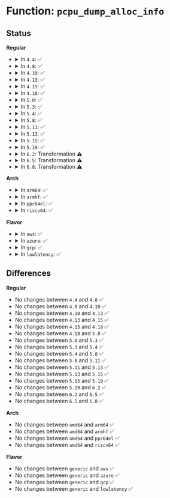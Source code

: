 # Function: <code>pcpu_dump_alloc_info</code>

## Status
<b>Regular</b>
<ul>
<li>
<details>
<summary>In <code>4.4</code>: ✅</summary>

```c
void pcpu_dump_alloc_info(const char *lvl, const struct pcpu_alloc_info *ai);
```

**Collision:** Unique Static

**Inline:** No

**Transformation:** False

**Instances:**

```
In mm/percpu.c (ffffffff81208cd0)
Location: mm/percpu.c:1422
Inline: False
Direct callers:
  - mm/percpu.c:pcpu_setup_first_chunk
  - mm/percpu.c:pcpu_setup_first_chunk
  - mm/percpu.c:pcpu_setup_first_chunk
  - mm/percpu.c:pcpu_setup_first_chunk
  - mm/percpu.c:pcpu_setup_first_chunk
  - mm/percpu.c:pcpu_setup_first_chunk
  - mm/percpu.c:pcpu_setup_first_chunk
  - mm/percpu.c:pcpu_setup_first_chunk
  - mm/percpu.c:pcpu_setup_first_chunk
  - mm/percpu.c:pcpu_setup_first_chunk
  - mm/percpu.c:pcpu_setup_first_chunk
  - mm/percpu.c:pcpu_setup_first_chunk
  - mm/percpu.c:pcpu_setup_first_chunk
  - mm/percpu.c:pcpu_setup_first_chunk
```
**Symbols:**

```
ffffffff81208cd0-ffffffff81208edd: pcpu_dump_alloc_info (STB_LOCAL)
```
</details>
</li>
<li>
<details>
<summary>In <code>4.8</code>: ✅</summary>

```c
void pcpu_dump_alloc_info(const char *lvl, const struct pcpu_alloc_info *ai);
```

**Collision:** Unique Static

**Inline:** No

**Transformation:** False

**Instances:**

```
In mm/percpu.c (ffffffff8122e9bf)
Location: mm/percpu.c:1435
Inline: False
Direct callers:
  - mm/percpu.c:pcpu_setup_first_chunk
  - mm/percpu.c:pcpu_setup_first_chunk
  - mm/percpu.c:pcpu_setup_first_chunk
  - mm/percpu.c:pcpu_setup_first_chunk
  - mm/percpu.c:pcpu_setup_first_chunk
  - mm/percpu.c:pcpu_setup_first_chunk
  - mm/percpu.c:pcpu_setup_first_chunk
  - mm/percpu.c:pcpu_setup_first_chunk
  - mm/percpu.c:pcpu_setup_first_chunk
  - mm/percpu.c:pcpu_setup_first_chunk
  - mm/percpu.c:pcpu_setup_first_chunk
  - mm/percpu.c:pcpu_setup_first_chunk
  - mm/percpu.c:pcpu_setup_first_chunk
  - mm/percpu.c:pcpu_setup_first_chunk
```
**Symbols:**

```
ffffffff8122e9bf-ffffffff8122ebdc: pcpu_dump_alloc_info (STB_LOCAL)
```
</details>
</li>
<li>
<details>
<summary>In <code>4.10</code>: ✅</summary>

```c
void pcpu_dump_alloc_info(const char *lvl, const struct pcpu_alloc_info *ai);
```

**Collision:** Unique Static

**Inline:** No

**Transformation:** False

**Instances:**

```
In mm/percpu.c (ffffffff81240f5b)
Location: mm/percpu.c:1439
Inline: False
Direct callers:
  - mm/percpu.c:pcpu_setup_first_chunk
  - mm/percpu.c:pcpu_setup_first_chunk
  - mm/percpu.c:pcpu_setup_first_chunk
  - mm/percpu.c:pcpu_setup_first_chunk
  - mm/percpu.c:pcpu_setup_first_chunk
  - mm/percpu.c:pcpu_setup_first_chunk
  - mm/percpu.c:pcpu_setup_first_chunk
  - mm/percpu.c:pcpu_setup_first_chunk
  - mm/percpu.c:pcpu_setup_first_chunk
  - mm/percpu.c:pcpu_setup_first_chunk
  - mm/percpu.c:pcpu_setup_first_chunk
  - mm/percpu.c:pcpu_setup_first_chunk
  - mm/percpu.c:pcpu_setup_first_chunk
  - mm/percpu.c:pcpu_setup_first_chunk
```
**Symbols:**

```
ffffffff81240f5b-ffffffff8124116c: pcpu_dump_alloc_info (STB_LOCAL)
```
</details>
</li>
<li>
<details>
<summary>In <code>4.13</code>: ✅</summary>

```c
void pcpu_dump_alloc_info(const char *lvl, const struct pcpu_alloc_info *ai);
```

**Collision:** Unique Static

**Inline:** No

**Transformation:** False

**Instances:**

```
In mm/percpu.c (ffffffff811e4bcf)
Location: mm/percpu.c:1453
Inline: False
Direct callers:
  - mm/percpu.c:pcpu_setup_first_chunk
  - mm/percpu.c:pcpu_setup_first_chunk
  - mm/percpu.c:pcpu_setup_first_chunk
  - mm/percpu.c:pcpu_setup_first_chunk
  - mm/percpu.c:pcpu_setup_first_chunk
  - mm/percpu.c:pcpu_setup_first_chunk
  - mm/percpu.c:pcpu_setup_first_chunk
  - mm/percpu.c:pcpu_setup_first_chunk
  - mm/percpu.c:pcpu_setup_first_chunk
  - mm/percpu.c:pcpu_setup_first_chunk
  - mm/percpu.c:pcpu_setup_first_chunk
  - mm/percpu.c:pcpu_setup_first_chunk
  - mm/percpu.c:pcpu_setup_first_chunk
  - mm/percpu.c:pcpu_setup_first_chunk
```
**Symbols:**

```
ffffffff811e4bcf-ffffffff811e4de0: pcpu_dump_alloc_info (STB_LOCAL)
```
</details>
</li>
<li>
<details>
<summary>In <code>4.15</code>: ✅</summary>

```c
void pcpu_dump_alloc_info(const char *lvl, const struct pcpu_alloc_info *ai);
```

**Collision:** Unique Static

**Inline:** No

**Transformation:** False

**Instances:**

```
In mm/percpu.c (ffffffff811fae31)
Location: mm/percpu.c:1905
Inline: False
Direct callers:
  - mm/percpu.c:pcpu_setup_first_chunk
  - mm/percpu.c:pcpu_setup_first_chunk
  - mm/percpu.c:pcpu_setup_first_chunk
  - mm/percpu.c:pcpu_setup_first_chunk
  - mm/percpu.c:pcpu_setup_first_chunk
  - mm/percpu.c:pcpu_setup_first_chunk
  - mm/percpu.c:pcpu_setup_first_chunk
  - mm/percpu.c:pcpu_setup_first_chunk
  - mm/percpu.c:pcpu_setup_first_chunk
  - mm/percpu.c:pcpu_setup_first_chunk
  - mm/percpu.c:pcpu_setup_first_chunk
  - mm/percpu.c:pcpu_setup_first_chunk
  - mm/percpu.c:pcpu_setup_first_chunk
  - mm/percpu.c:pcpu_setup_first_chunk
  - mm/percpu.c:pcpu_setup_first_chunk
```
**Symbols:**

```
ffffffff811fae31-ffffffff811fb042: pcpu_dump_alloc_info (STB_LOCAL)
```
</details>
</li>
<li>
<details>
<summary>In <code>4.18</code>: ✅</summary>

```c
void pcpu_dump_alloc_info(const char *lvl, const struct pcpu_alloc_info *ai);
```

**Collision:** Unique Static

**Inline:** No

**Transformation:** False

**Instances:**

```
In mm/percpu.c (ffffffff8121c0d5)
Location: mm/percpu.c:1915
Inline: False
Direct callers:
  - mm/percpu.c:pcpu_setup_first_chunk
  - mm/percpu.c:pcpu_setup_first_chunk
  - mm/percpu.c:pcpu_setup_first_chunk
  - mm/percpu.c:pcpu_setup_first_chunk
  - mm/percpu.c:pcpu_setup_first_chunk
  - mm/percpu.c:pcpu_setup_first_chunk
  - mm/percpu.c:pcpu_setup_first_chunk
  - mm/percpu.c:pcpu_setup_first_chunk
  - mm/percpu.c:pcpu_setup_first_chunk
  - mm/percpu.c:pcpu_setup_first_chunk
  - mm/percpu.c:pcpu_setup_first_chunk
  - mm/percpu.c:pcpu_setup_first_chunk
  - mm/percpu.c:pcpu_setup_first_chunk
  - mm/percpu.c:pcpu_setup_first_chunk
  - mm/percpu.c:pcpu_setup_first_chunk
```
**Symbols:**

```
ffffffff8121c0d5-ffffffff8121c2e6: pcpu_dump_alloc_info (STB_LOCAL)
```
</details>
</li>
<li>
<details>
<summary>In <code>5.0</code>: ✅</summary>

```c
void pcpu_dump_alloc_info(const char *lvl, const struct pcpu_alloc_info *ai);
```

**Collision:** Unique Static

**Inline:** No

**Transformation:** False

**Instances:**

```
In mm/percpu.c (ffffffff8122f0d2)
Location: mm/percpu.c:1926
Inline: False
Direct callers:
  - mm/percpu.c:pcpu_setup_first_chunk
  - mm/percpu.c:pcpu_setup_first_chunk
  - mm/percpu.c:pcpu_setup_first_chunk
  - mm/percpu.c:pcpu_setup_first_chunk
  - mm/percpu.c:pcpu_setup_first_chunk
  - mm/percpu.c:pcpu_setup_first_chunk
  - mm/percpu.c:pcpu_setup_first_chunk
  - mm/percpu.c:pcpu_setup_first_chunk
  - mm/percpu.c:pcpu_setup_first_chunk
  - mm/percpu.c:pcpu_setup_first_chunk
  - mm/percpu.c:pcpu_setup_first_chunk
  - mm/percpu.c:pcpu_setup_first_chunk
  - mm/percpu.c:pcpu_setup_first_chunk
  - mm/percpu.c:pcpu_setup_first_chunk
  - mm/percpu.c:pcpu_setup_first_chunk
```
**Symbols:**

```
ffffffff8122f0d2-ffffffff8122f2e3: pcpu_dump_alloc_info (STB_LOCAL)
```
</details>
</li>
<li>
<details>
<summary>In <code>5.3</code>: ✅</summary>

```c
void pcpu_dump_alloc_info(const char *lvl, const struct pcpu_alloc_info *ai);
```

**Collision:** Unique Static

**Inline:** No

**Transformation:** False

**Instances:**

```
In mm/percpu.c (ffffffff8123f0d2)
Location: mm/percpu.c:2167
Inline: False
Direct callers:
  - mm/percpu.c:pcpu_setup_first_chunk
  - mm/percpu.c:pcpu_setup_first_chunk
  - mm/percpu.c:pcpu_setup_first_chunk
  - mm/percpu.c:pcpu_setup_first_chunk
  - mm/percpu.c:pcpu_setup_first_chunk
  - mm/percpu.c:pcpu_setup_first_chunk
  - mm/percpu.c:pcpu_setup_first_chunk
  - mm/percpu.c:pcpu_setup_first_chunk
  - mm/percpu.c:pcpu_setup_first_chunk
  - mm/percpu.c:pcpu_setup_first_chunk
  - mm/percpu.c:pcpu_setup_first_chunk
  - mm/percpu.c:pcpu_setup_first_chunk
  - mm/percpu.c:pcpu_setup_first_chunk
  - mm/percpu.c:pcpu_setup_first_chunk
  - mm/percpu.c:pcpu_setup_first_chunk
```
**Symbols:**

```
ffffffff8123f0d2-ffffffff8123f315: pcpu_dump_alloc_info (STB_LOCAL)
```
</details>
</li>
<li>
<details>
<summary>In <code>5.4</code>: ✅</summary>

```c
void pcpu_dump_alloc_info(const char *lvl, const struct pcpu_alloc_info *ai);
```

**Collision:** Unique Static

**Inline:** No

**Transformation:** False

**Instances:**

```
In mm/percpu.c (ffffffff8124d532)
Location: mm/percpu.c:2167
Inline: False
Direct callers:
  - mm/percpu.c:pcpu_setup_first_chunk
  - mm/percpu.c:pcpu_setup_first_chunk
  - mm/percpu.c:pcpu_setup_first_chunk
  - mm/percpu.c:pcpu_setup_first_chunk
  - mm/percpu.c:pcpu_setup_first_chunk
  - mm/percpu.c:pcpu_setup_first_chunk
  - mm/percpu.c:pcpu_setup_first_chunk
  - mm/percpu.c:pcpu_setup_first_chunk
  - mm/percpu.c:pcpu_setup_first_chunk
  - mm/percpu.c:pcpu_setup_first_chunk
  - mm/percpu.c:pcpu_setup_first_chunk
  - mm/percpu.c:pcpu_setup_first_chunk
  - mm/percpu.c:pcpu_setup_first_chunk
  - mm/percpu.c:pcpu_setup_first_chunk
  - mm/percpu.c:pcpu_setup_first_chunk
```
**Symbols:**

```
ffffffff8124d532-ffffffff8124d775: pcpu_dump_alloc_info (STB_LOCAL)
```
</details>
</li>
<li>
<details>
<summary>In <code>5.8</code>: ✅</summary>

```c
void pcpu_dump_alloc_info(const char *lvl, const struct pcpu_alloc_info *ai);
```

**Collision:** Unique Static

**Inline:** No

**Transformation:** False

**Instances:**

```
In mm/percpu.c (ffffffff8127b8c2)
Location: mm/percpu.c:2144
Inline: False
Direct callers:
  - mm/percpu.c:pcpu_setup_first_chunk
  - mm/percpu.c:pcpu_setup_first_chunk
  - mm/percpu.c:pcpu_setup_first_chunk
  - mm/percpu.c:pcpu_setup_first_chunk
  - mm/percpu.c:pcpu_setup_first_chunk
  - mm/percpu.c:pcpu_setup_first_chunk
  - mm/percpu.c:pcpu_setup_first_chunk
  - mm/percpu.c:pcpu_setup_first_chunk
  - mm/percpu.c:pcpu_setup_first_chunk
  - mm/percpu.c:pcpu_setup_first_chunk
  - mm/percpu.c:pcpu_setup_first_chunk
  - mm/percpu.c:pcpu_setup_first_chunk
  - mm/percpu.c:pcpu_setup_first_chunk
  - mm/percpu.c:pcpu_setup_first_chunk
  - mm/percpu.c:pcpu_setup_first_chunk
```
**Symbols:**

```
ffffffff8127b8c2-ffffffff8127baff: pcpu_dump_alloc_info (STB_LOCAL)
```
</details>
</li>
<li>
<details>
<summary>In <code>5.11</code>: ✅</summary>

```c
void pcpu_dump_alloc_info(const char *lvl, const struct pcpu_alloc_info *ai);
```

**Collision:** Unique Static

**Inline:** No

**Transformation:** False

**Instances:**

```
In mm/percpu.c (ffffffff81be7041)
Location: mm/percpu.c:2297
Inline: False
Direct callers:
  - mm/percpu.c:pcpu_setup_first_chunk
  - mm/percpu.c:pcpu_setup_first_chunk
  - mm/percpu.c:pcpu_setup_first_chunk
  - mm/percpu.c:pcpu_setup_first_chunk
  - mm/percpu.c:pcpu_setup_first_chunk
  - mm/percpu.c:pcpu_setup_first_chunk
  - mm/percpu.c:pcpu_setup_first_chunk
  - mm/percpu.c:pcpu_setup_first_chunk
  - mm/percpu.c:pcpu_setup_first_chunk
  - mm/percpu.c:pcpu_setup_first_chunk
  - mm/percpu.c:pcpu_setup_first_chunk
  - mm/percpu.c:pcpu_setup_first_chunk
  - mm/percpu.c:pcpu_setup_first_chunk
  - mm/percpu.c:pcpu_setup_first_chunk
  - mm/percpu.c:pcpu_setup_first_chunk
```
**Symbols:**

```
ffffffff81be7041-ffffffff81be727e: pcpu_dump_alloc_info (STB_LOCAL)
```
</details>
</li>
<li>
<details>
<summary>In <code>5.13</code>: ✅</summary>

```c
void pcpu_dump_alloc_info(const char *lvl, const struct pcpu_alloc_info *ai);
```

**Collision:** Unique Static

**Inline:** No

**Transformation:** False

**Instances:**

```
In mm/percpu.c (ffffffff81bd8de9)
Location: mm/percpu.c:2298
Inline: False
Direct callers:
  - mm/percpu.c:pcpu_setup_first_chunk
  - mm/percpu.c:pcpu_setup_first_chunk
  - mm/percpu.c:pcpu_setup_first_chunk
  - mm/percpu.c:pcpu_setup_first_chunk
  - mm/percpu.c:pcpu_setup_first_chunk
  - mm/percpu.c:pcpu_setup_first_chunk
  - mm/percpu.c:pcpu_setup_first_chunk
  - mm/percpu.c:pcpu_setup_first_chunk
  - mm/percpu.c:pcpu_setup_first_chunk
  - mm/percpu.c:pcpu_setup_first_chunk
  - mm/percpu.c:pcpu_setup_first_chunk
  - mm/percpu.c:pcpu_setup_first_chunk
  - mm/percpu.c:pcpu_setup_first_chunk
  - mm/percpu.c:pcpu_setup_first_chunk
  - mm/percpu.c:pcpu_setup_first_chunk
```
**Symbols:**

```
ffffffff81bd8de9-ffffffff81bd901f: pcpu_dump_alloc_info (STB_LOCAL)
```
</details>
</li>
<li>
<details>
<summary>In <code>5.15</code>: ✅</summary>

```c
void pcpu_dump_alloc_info(const char *lvl, const struct pcpu_alloc_info *ai);
```

**Collision:** Unique Static

**Inline:** No

**Transformation:** False

**Instances:**

```
In mm/percpu.c (ffffffff81cbad47)
Location: mm/percpu.c:2485
Inline: False
Direct callers:
  - mm/percpu.c:pcpu_setup_first_chunk
  - mm/percpu.c:pcpu_setup_first_chunk
  - mm/percpu.c:pcpu_setup_first_chunk
  - mm/percpu.c:pcpu_setup_first_chunk
  - mm/percpu.c:pcpu_setup_first_chunk
  - mm/percpu.c:pcpu_setup_first_chunk
  - mm/percpu.c:pcpu_setup_first_chunk
  - mm/percpu.c:pcpu_setup_first_chunk
  - mm/percpu.c:pcpu_setup_first_chunk
  - mm/percpu.c:pcpu_setup_first_chunk
  - mm/percpu.c:pcpu_setup_first_chunk
  - mm/percpu.c:pcpu_setup_first_chunk
  - mm/percpu.c:pcpu_setup_first_chunk
  - mm/percpu.c:pcpu_setup_first_chunk
  - mm/percpu.c:pcpu_setup_first_chunk
```
**Symbols:**

```
ffffffff81cbad47-ffffffff81cbafc2: pcpu_dump_alloc_info (STB_LOCAL)
```
</details>
</li>
<li>
<details>
<summary>In <code>5.19</code>: ✅</summary>

```c
void pcpu_dump_alloc_info(const char *lvl, const struct pcpu_alloc_info *ai);
```

**Collision:** Unique Static

**Inline:** No

**Transformation:** False

**Instances:**

```
In mm/percpu.c (ffffffff81e6c8d3)
Location: mm/percpu.c:2483
Inline: False
Direct callers:
  - mm/percpu.c:pcpu_setup_first_chunk
  - mm/percpu.c:pcpu_setup_first_chunk
  - mm/percpu.c:pcpu_setup_first_chunk
  - mm/percpu.c:pcpu_setup_first_chunk
  - mm/percpu.c:pcpu_setup_first_chunk
  - mm/percpu.c:pcpu_setup_first_chunk
  - mm/percpu.c:pcpu_setup_first_chunk
  - mm/percpu.c:pcpu_setup_first_chunk
  - mm/percpu.c:pcpu_setup_first_chunk
  - mm/percpu.c:pcpu_setup_first_chunk
  - mm/percpu.c:pcpu_setup_first_chunk
  - mm/percpu.c:pcpu_setup_first_chunk
  - mm/percpu.c:pcpu_setup_first_chunk
  - mm/percpu.c:pcpu_setup_first_chunk
  - mm/percpu.c:pcpu_setup_first_chunk
```
**Symbols:**

```
ffffffff81e6c8d3-ffffffff81e6cb63: pcpu_dump_alloc_info (STB_LOCAL)
```
</details>
</li>
<li>
<details>
<summary>In <code>6.2</code>: Transformation ⚠️</summary>

```c
void pcpu_dump_alloc_info(const char *lvl, const struct pcpu_alloc_info *ai);
```

**Collision:** Unique Static

**Inline:** No

**Transformation:** True

**Instances:**

```
In mm/percpu.c (0)
Location: mm/percpu.c:2475
Inline: False
Direct callers:
  - mm/percpu.c:pcpu_setup_first_chunk
  - mm/percpu.c:pcpu_setup_first_chunk
  - mm/percpu.c:pcpu_setup_first_chunk
  - mm/percpu.c:pcpu_setup_first_chunk
  - mm/percpu.c:pcpu_setup_first_chunk
  - mm/percpu.c:pcpu_setup_first_chunk
  - mm/percpu.c:pcpu_setup_first_chunk
  - mm/percpu.c:pcpu_setup_first_chunk
  - mm/percpu.c:pcpu_setup_first_chunk
  - mm/percpu.c:pcpu_setup_first_chunk
  - mm/percpu.c:pcpu_setup_first_chunk
  - mm/percpu.c:pcpu_setup_first_chunk
  - mm/percpu.c:pcpu_setup_first_chunk
  - mm/percpu.c:pcpu_setup_first_chunk
  - mm/percpu.c:pcpu_setup_first_chunk
```
**Symbols:**

```
ffffffff8139b020-ffffffff8139b36a: pcpu_dump_alloc_info (STB_LOCAL)
ffffffff82062fd4-ffffffff82062ffc: pcpu_dump_alloc_info.cold (STB_LOCAL)
```
</details>
</li>
<li>
<details>
<summary>In <code>6.5</code>: Transformation ⚠️</summary>

```c
void pcpu_dump_alloc_info(const char *lvl, const struct pcpu_alloc_info *ai);
```

**Collision:** Unique Static

**Inline:** No

**Transformation:** True

**Instances:**

```
In mm/percpu.c (0)
Location: mm/percpu.c:2475
Inline: False
Direct callers:
  - mm/percpu.c:pcpu_setup_first_chunk
  - mm/percpu.c:pcpu_setup_first_chunk
  - mm/percpu.c:pcpu_setup_first_chunk
  - mm/percpu.c:pcpu_setup_first_chunk
  - mm/percpu.c:pcpu_setup_first_chunk
  - mm/percpu.c:pcpu_setup_first_chunk
  - mm/percpu.c:pcpu_setup_first_chunk
  - mm/percpu.c:pcpu_setup_first_chunk
  - mm/percpu.c:pcpu_setup_first_chunk
  - mm/percpu.c:pcpu_setup_first_chunk
  - mm/percpu.c:pcpu_setup_first_chunk
  - mm/percpu.c:pcpu_setup_first_chunk
  - mm/percpu.c:pcpu_setup_first_chunk
  - mm/percpu.c:pcpu_setup_first_chunk
  - mm/percpu.c:pcpu_setup_first_chunk
```
**Symbols:**

```
ffffffff813ce0e0-ffffffff813ce42a: pcpu_dump_alloc_info (STB_LOCAL)
ffffffff820e2871-ffffffff820e2899: pcpu_dump_alloc_info.cold (STB_LOCAL)
```
</details>
</li>
<li>
<details>
<summary>In <code>6.8</code>: Transformation ⚠️</summary>

```c
void pcpu_dump_alloc_info(const char *lvl, const struct pcpu_alloc_info *ai);
```

**Collision:** Unique Static

**Inline:** No

**Transformation:** True

**Instances:**

```
In mm/percpu.c (0)
Location: mm/percpu.c:2504
Inline: False
Direct callers:
  - mm/percpu.c:pcpu_setup_first_chunk
  - mm/percpu.c:pcpu_setup_first_chunk
  - mm/percpu.c:pcpu_setup_first_chunk
  - mm/percpu.c:pcpu_setup_first_chunk
  - mm/percpu.c:pcpu_setup_first_chunk
  - mm/percpu.c:pcpu_setup_first_chunk
  - mm/percpu.c:pcpu_setup_first_chunk
  - mm/percpu.c:pcpu_setup_first_chunk
  - mm/percpu.c:pcpu_setup_first_chunk
  - mm/percpu.c:pcpu_setup_first_chunk
  - mm/percpu.c:pcpu_setup_first_chunk
  - mm/percpu.c:pcpu_setup_first_chunk
  - mm/percpu.c:pcpu_setup_first_chunk
  - mm/percpu.c:pcpu_setup_first_chunk
  - mm/percpu.c:pcpu_setup_first_chunk
```
**Symbols:**

```
ffffffff813f8a50-ffffffff813f8d9a: pcpu_dump_alloc_info (STB_LOCAL)
ffffffff821bf262-ffffffff821bf28a: pcpu_dump_alloc_info.cold (STB_LOCAL)
```
</details>
</li>
</ul>
<b>Arch</b>
<ul>
<li>
<details>
<summary>In <code>arm64</code>: ✅</summary>

```c
void pcpu_dump_alloc_info(const char *lvl, const struct pcpu_alloc_info *ai);
```

**Collision:** Unique Static

**Inline:** No

**Transformation:** False

**Instances:**

```
In mm/percpu.c (ffff8000102e4064)
Location: mm/percpu.c:2167
Inline: False
Direct callers:
  - mm/percpu.c:pcpu_setup_first_chunk
  - mm/percpu.c:pcpu_setup_first_chunk
  - mm/percpu.c:pcpu_setup_first_chunk
  - mm/percpu.c:pcpu_setup_first_chunk
  - mm/percpu.c:pcpu_setup_first_chunk
  - mm/percpu.c:pcpu_setup_first_chunk
  - mm/percpu.c:pcpu_setup_first_chunk
  - mm/percpu.c:pcpu_setup_first_chunk
  - mm/percpu.c:pcpu_setup_first_chunk
  - mm/percpu.c:pcpu_setup_first_chunk
  - mm/percpu.c:pcpu_setup_first_chunk
  - mm/percpu.c:pcpu_setup_first_chunk
  - mm/percpu.c:pcpu_setup_first_chunk
  - mm/percpu.c:pcpu_setup_first_chunk
  - mm/percpu.c:pcpu_setup_first_chunk
```
**Symbols:**

```
ffff8000102e4064-ffff8000102e42f4: pcpu_dump_alloc_info (STB_LOCAL)
```
</details>
</li>
<li>
<details>
<summary>In <code>armhf</code>: ✅</summary>

```c
void pcpu_dump_alloc_info(const char *lvl, const struct pcpu_alloc_info *ai);
```

**Collision:** Unique Static

**Inline:** No

**Transformation:** False

**Instances:**

```
In mm/percpu.c (c05081a4)
Location: mm/percpu.c:2167
Inline: False
Direct callers:
  - mm/percpu.c:pcpu_setup_first_chunk
  - mm/percpu.c:pcpu_setup_first_chunk
  - mm/percpu.c:pcpu_setup_first_chunk
  - mm/percpu.c:pcpu_setup_first_chunk
  - mm/percpu.c:pcpu_setup_first_chunk
  - mm/percpu.c:pcpu_setup_first_chunk
  - mm/percpu.c:pcpu_setup_first_chunk
  - mm/percpu.c:pcpu_setup_first_chunk
  - mm/percpu.c:pcpu_setup_first_chunk
  - mm/percpu.c:pcpu_setup_first_chunk
  - mm/percpu.c:pcpu_setup_first_chunk
  - mm/percpu.c:pcpu_setup_first_chunk
  - mm/percpu.c:pcpu_setup_first_chunk
  - mm/percpu.c:pcpu_setup_first_chunk
  - mm/percpu.c:pcpu_setup_first_chunk
```
**Symbols:**

```
c05081a4-c0508450: pcpu_dump_alloc_info (STB_LOCAL)
```
</details>
</li>
<li>
<details>
<summary>In <code>ppc64el</code>: ✅</summary>

```c
void pcpu_dump_alloc_info(const char *lvl, const struct pcpu_alloc_info *ai);
```

**Collision:** Unique Static

**Inline:** No

**Transformation:** False

**Instances:**

```
In mm/percpu.c (c0000000003a45b8)
Location: mm/percpu.c:2167
Inline: False
Direct callers:
  - mm/percpu.c:pcpu_setup_first_chunk
  - mm/percpu.c:pcpu_setup_first_chunk
  - mm/percpu.c:pcpu_setup_first_chunk
  - mm/percpu.c:pcpu_setup_first_chunk
  - mm/percpu.c:pcpu_setup_first_chunk
  - mm/percpu.c:pcpu_setup_first_chunk
  - mm/percpu.c:pcpu_setup_first_chunk
  - mm/percpu.c:pcpu_setup_first_chunk
  - mm/percpu.c:pcpu_setup_first_chunk
  - mm/percpu.c:pcpu_setup_first_chunk
  - mm/percpu.c:pcpu_setup_first_chunk
  - mm/percpu.c:pcpu_setup_first_chunk
  - mm/percpu.c:pcpu_setup_first_chunk
  - mm/percpu.c:pcpu_setup_first_chunk
  - mm/percpu.c:pcpu_setup_first_chunk
```
**Symbols:**

```
c0000000003a45b8-c0000000003a4950: pcpu_dump_alloc_info (STB_LOCAL)
```
</details>
</li>
<li>
<details>
<summary>In <code>riscv64</code>: ✅</summary>

```c
void pcpu_dump_alloc_info(const char *lvl, const struct pcpu_alloc_info *ai);
```

**Collision:** Unique Static

**Inline:** No

**Transformation:** False

**Instances:**

```
In mm/percpu.c (ffffffe0001fa778)
Location: mm/percpu.c:2167
Inline: False
Direct callers:
  - mm/percpu.c:pcpu_setup_first_chunk
  - mm/percpu.c:pcpu_setup_first_chunk
  - mm/percpu.c:pcpu_setup_first_chunk
  - mm/percpu.c:pcpu_setup_first_chunk
  - mm/percpu.c:pcpu_setup_first_chunk
  - mm/percpu.c:pcpu_setup_first_chunk
  - mm/percpu.c:pcpu_setup_first_chunk
  - mm/percpu.c:pcpu_setup_first_chunk
  - mm/percpu.c:pcpu_setup_first_chunk
  - mm/percpu.c:pcpu_setup_first_chunk
  - mm/percpu.c:pcpu_setup_first_chunk
  - mm/percpu.c:pcpu_setup_first_chunk
  - mm/percpu.c:pcpu_setup_first_chunk
  - mm/percpu.c:pcpu_setup_first_chunk
  - mm/percpu.c:pcpu_setup_first_chunk
```
**Symbols:**

```
ffffffe0001fa778-ffffffe0001fa9b6: pcpu_dump_alloc_info (STB_LOCAL)
```
</details>
</li>
</ul>
<b>Flavor</b>
<ul>
<li>
<details>
<summary>In <code>aws</code>: ✅</summary>

```c
void pcpu_dump_alloc_info(const char *lvl, const struct pcpu_alloc_info *ai);
```

**Collision:** Unique Static

**Inline:** No

**Transformation:** False

**Instances:**

```
In mm/percpu.c (ffffffff81245b82)
Location: mm/percpu.c:2167
Inline: False
Direct callers:
  - mm/percpu.c:pcpu_setup_first_chunk
  - mm/percpu.c:pcpu_setup_first_chunk
  - mm/percpu.c:pcpu_setup_first_chunk
  - mm/percpu.c:pcpu_setup_first_chunk
  - mm/percpu.c:pcpu_setup_first_chunk
  - mm/percpu.c:pcpu_setup_first_chunk
  - mm/percpu.c:pcpu_setup_first_chunk
  - mm/percpu.c:pcpu_setup_first_chunk
  - mm/percpu.c:pcpu_setup_first_chunk
  - mm/percpu.c:pcpu_setup_first_chunk
  - mm/percpu.c:pcpu_setup_first_chunk
  - mm/percpu.c:pcpu_setup_first_chunk
  - mm/percpu.c:pcpu_setup_first_chunk
  - mm/percpu.c:pcpu_setup_first_chunk
  - mm/percpu.c:pcpu_setup_first_chunk
```
**Symbols:**

```
ffffffff81245b82-ffffffff81245dc5: pcpu_dump_alloc_info (STB_LOCAL)
```
</details>
</li>
<li>
<details>
<summary>In <code>azure</code>: ✅</summary>

```c
void pcpu_dump_alloc_info(const char *lvl, const struct pcpu_alloc_info *ai);
```

**Collision:** Unique Static

**Inline:** No

**Transformation:** False

**Instances:**

```
In mm/percpu.c (ffffffff81238b32)
Location: mm/percpu.c:2167
Inline: False
Direct callers:
  - mm/percpu.c:pcpu_setup_first_chunk
  - mm/percpu.c:pcpu_setup_first_chunk
  - mm/percpu.c:pcpu_setup_first_chunk
  - mm/percpu.c:pcpu_setup_first_chunk
  - mm/percpu.c:pcpu_setup_first_chunk
  - mm/percpu.c:pcpu_setup_first_chunk
  - mm/percpu.c:pcpu_setup_first_chunk
  - mm/percpu.c:pcpu_setup_first_chunk
  - mm/percpu.c:pcpu_setup_first_chunk
  - mm/percpu.c:pcpu_setup_first_chunk
  - mm/percpu.c:pcpu_setup_first_chunk
  - mm/percpu.c:pcpu_setup_first_chunk
  - mm/percpu.c:pcpu_setup_first_chunk
  - mm/percpu.c:pcpu_setup_first_chunk
  - mm/percpu.c:pcpu_setup_first_chunk
```
**Symbols:**

```
ffffffff81238b32-ffffffff81238d75: pcpu_dump_alloc_info (STB_LOCAL)
```
</details>
</li>
<li>
<details>
<summary>In <code>gcp</code>: ✅</summary>

```c
void pcpu_dump_alloc_info(const char *lvl, const struct pcpu_alloc_info *ai);
```

**Collision:** Unique Static

**Inline:** No

**Transformation:** False

**Instances:**

```
In mm/percpu.c (ffffffff81243922)
Location: mm/percpu.c:2167
Inline: False
Direct callers:
  - mm/percpu.c:pcpu_setup_first_chunk
  - mm/percpu.c:pcpu_setup_first_chunk
  - mm/percpu.c:pcpu_setup_first_chunk
  - mm/percpu.c:pcpu_setup_first_chunk
  - mm/percpu.c:pcpu_setup_first_chunk
  - mm/percpu.c:pcpu_setup_first_chunk
  - mm/percpu.c:pcpu_setup_first_chunk
  - mm/percpu.c:pcpu_setup_first_chunk
  - mm/percpu.c:pcpu_setup_first_chunk
  - mm/percpu.c:pcpu_setup_first_chunk
  - mm/percpu.c:pcpu_setup_first_chunk
  - mm/percpu.c:pcpu_setup_first_chunk
  - mm/percpu.c:pcpu_setup_first_chunk
  - mm/percpu.c:pcpu_setup_first_chunk
  - mm/percpu.c:pcpu_setup_first_chunk
```
**Symbols:**

```
ffffffff81243922-ffffffff81243b65: pcpu_dump_alloc_info (STB_LOCAL)
```
</details>
</li>
<li>
<details>
<summary>In <code>lowlatency</code>: ✅</summary>

```c
void pcpu_dump_alloc_info(const char *lvl, const struct pcpu_alloc_info *ai);
```

**Collision:** Unique Static

**Inline:** No

**Transformation:** False

**Instances:**

```
In mm/percpu.c (ffffffff812530e2)
Location: mm/percpu.c:2167
Inline: False
Direct callers:
  - mm/percpu.c:pcpu_setup_first_chunk
  - mm/percpu.c:pcpu_setup_first_chunk
  - mm/percpu.c:pcpu_setup_first_chunk
  - mm/percpu.c:pcpu_setup_first_chunk
  - mm/percpu.c:pcpu_setup_first_chunk
  - mm/percpu.c:pcpu_setup_first_chunk
  - mm/percpu.c:pcpu_setup_first_chunk
  - mm/percpu.c:pcpu_setup_first_chunk
  - mm/percpu.c:pcpu_setup_first_chunk
  - mm/percpu.c:pcpu_setup_first_chunk
  - mm/percpu.c:pcpu_setup_first_chunk
  - mm/percpu.c:pcpu_setup_first_chunk
  - mm/percpu.c:pcpu_setup_first_chunk
  - mm/percpu.c:pcpu_setup_first_chunk
  - mm/percpu.c:pcpu_setup_first_chunk
```
**Symbols:**

```
ffffffff812530e2-ffffffff81253325: pcpu_dump_alloc_info (STB_LOCAL)
```
</details>
</li>
</ul>

## Differences
<b>Regular</b>
<ul>
<li>
No changes between <code>4.4</code> and <code>4.8</code> ✅
</li>
<li>
No changes between <code>4.8</code> and <code>4.10</code> ✅
</li>
<li>
No changes between <code>4.10</code> and <code>4.13</code> ✅
</li>
<li>
No changes between <code>4.13</code> and <code>4.15</code> ✅
</li>
<li>
No changes between <code>4.15</code> and <code>4.18</code> ✅
</li>
<li>
No changes between <code>4.18</code> and <code>5.0</code> ✅
</li>
<li>
No changes between <code>5.0</code> and <code>5.3</code> ✅
</li>
<li>
No changes between <code>5.3</code> and <code>5.4</code> ✅
</li>
<li>
No changes between <code>5.4</code> and <code>5.8</code> ✅
</li>
<li>
No changes between <code>5.8</code> and <code>5.11</code> ✅
</li>
<li>
No changes between <code>5.11</code> and <code>5.13</code> ✅
</li>
<li>
No changes between <code>5.13</code> and <code>5.15</code> ✅
</li>
<li>
No changes between <code>5.15</code> and <code>5.19</code> ✅
</li>
<li>
No changes between <code>5.19</code> and <code>6.2</code> ✅
</li>
<li>
No changes between <code>6.2</code> and <code>6.5</code> ✅
</li>
<li>
No changes between <code>6.5</code> and <code>6.8</code> ✅
</li>
</ul>
<b>Arch</b>
<ul>
<li>
No changes between <code>amd64</code> and <code>arm64</code> ✅
</li>
<li>
No changes between <code>amd64</code> and <code>armhf</code> ✅
</li>
<li>
No changes between <code>amd64</code> and <code>ppc64el</code> ✅
</li>
<li>
No changes between <code>amd64</code> and <code>riscv64</code> ✅
</li>
</ul>
<b>Flavor</b>
<ul>
<li>
No changes between <code>generic</code> and <code>aws</code> ✅
</li>
<li>
No changes between <code>generic</code> and <code>azure</code> ✅
</li>
<li>
No changes between <code>generic</code> and <code>gcp</code> ✅
</li>
<li>
No changes between <code>generic</code> and <code>lowlatency</code> ✅
</li>
</ul>
